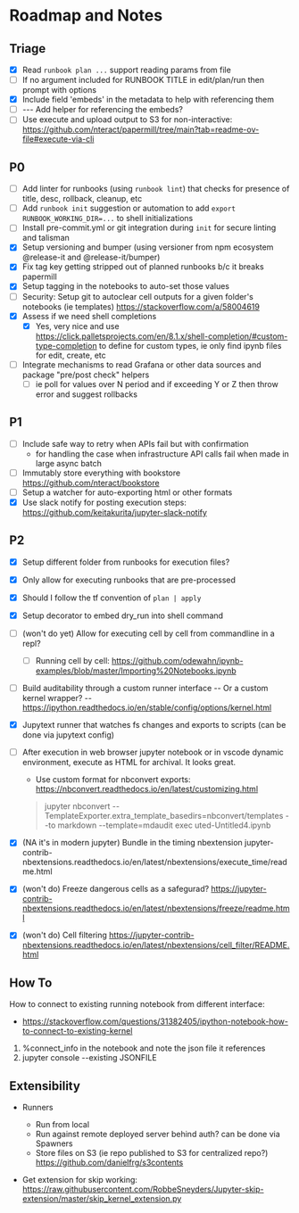 # Roadmap and Notes

## Triage
- [x] Read `runbook plan ...` support reading params from file
- [ ] If no argument included for RUNBOOK TITLE in edit/plan/run then prompt with options
- [x] Include field 'embeds' in the metadata to help with referencing them
- [ ] --- Add helper for referencing the embeds?
- [ ] Use execute and upload output to S3 for non-interactive: https://github.com/nteract/papermill/tree/main?tab=readme-ov-file#execute-via-cli

## P0
- [ ] Add linter for runbooks (using `runbook lint`) that checks for presence of title, desc, rollback, cleanup, etc
- [ ] Add `runbook init` suggestion or automation to add `export RUNBOOK_WORKING_DIR=...` to shell initializations
- [ ] Install pre-commit.yml or git integration during `init` for secure linting and talisman
- [x] Setup versioning and bumper (using versioner from npm ecosystem @release-it and @release-it/bumper)
- [x] Fix tag key getting stripped out of planned runbooks b/c it breaks papermill
- [x] Setup tagging in the notebooks to auto-set those values
- [ ] Security: Setup git to autoclear cell outputs for a given folder's notebooks (ie templates) https://stackoverflow.com/a/58004619
- [x] Assess if we need shell completions
   - [x] Yes, very nice and use https://click.palletsprojects.com/en/8.1.x/shell-completion/#custom-type-completion to define for custom types, ie only find ipynb files for edit, create, etc
- [ ] Integrate mechanisms to read Grafana or other data sources and package "pre/post check" helpers
  - [ ] ie poll for values over N period and if exceeding Y or Z then throw error and suggest rollbacks

## P1
- [ ] Include safe way to retry when APIs fail but with confirmation
    - for handling the case when infrastructure API calls fail when made in large async batch
- [ ] Immutably store everything with bookstore https://github.com/nteract/bookstore
- [ ] Setup a watcher for auto-exporting html or other formats
- [x] Use slack notify for posting execution steps: https://github.com/keitakurita/jupyter-slack-notify

## P2
- [x] Setup different folder from runbooks for execution files?
- [x] Only allow for executing runbooks that are pre-processed
- [x] Should I follow the tf convention of `plan | apply`
- [x] Setup decorator to embed dry_run into shell command
- [ ] (won't do yet) Allow for executing cell by cell from commandline in a repl?
   - [ ] Running cell by cell: https://github.com/odewahn/ipynb-examples/blob/master/Importing%20Notebooks.ipynb
- [ ] Build auditability through a custom runner interface
  -- Or a custom kernel wrapper?
  -- https://ipython.readthedocs.io/en/stable/config/options/kernel.html
- [x] Jupytext runner that watches fs changes and exports to scripts (can be done via jupytext
        config)
- [ ] After execution in web browser jupyter notebook or in vscode dynamic environment, execute as HTML
   for archival. It looks great.

   - Use custom format for nbconvert exports: https://nbconvert.readthedocs.io/en/latest/customizing.html

   > jupyter nbconvert --TemplateExporter.extra_template_basedirs=nbconvert/templates --to markdown --template=mdaudit exec
   > uted-Untitled4.ipynb

- [x] (NA it's in modern jupyter) Bundle in the timing nbextension jupyter-contrib-nbextensions.readthedocs.io/en/latest/nbextensions/execute_time/readme.html
- [x] (won't do) Freeze dangerous cells as a safegurad? https://jupyter-contrib-nbextensions.readthedocs.io/en/latest/nbextensions/freeze/readme.html
- [x] (won't do) Cell filtering https://jupyter-contrib-nbextensions.readthedocs.io/en/latest/nbextensions/cell_filter/README.html

## How To
How to connect to existing running notebook from different interface:
- https://stackoverflow.com/questions/31382405/ipython-notebook-how-to-connect-to-existing-kernel
1. %connect_info in the notebook and note the json file it references
2. jupyter console --existing JSONFILE

## Extensibility

- Runners
   - Run from local
   - Run against remote deployed server behind auth? can be done via Spawners
   - Store files on S3 (ie repo published to S3 for centralized repo?) https://github.com/danielfrg/s3contents

- Get extension for skip working: https://raw.githubusercontent.com/RobbeSneyders/Jupyter-skip-extension/master/skip_kernel_extension.py

